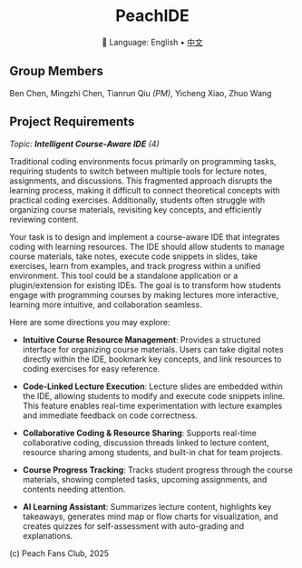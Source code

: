 <div align="center">

# PeachIDE

:book: Language: English • <a href="https://github.com/sustech-cs304/team-project-25spring-2/blob/main/README.zh.md">中文</a>

</div>

## Group Members

Ben Chen, Mingzhi Chen, Tianrun Qiu _(PM)_, Yicheng Xiao, Zhuo Wang

## Project Requirements

_Topic: **Intelligent Course-Aware IDE** (4)_

Traditional coding environments focus primarily on programming tasks, requiring students to switch between multiple tools for lecture notes, assignments, and discussions. This fragmented approach disrupts the learning process, making it difficult to connect theoretical concepts with practical coding exercises. Additionally, students often struggle with organizing course materials, revisiting key concepts, and efficiently reviewing content.

Your task is to design and implement a course-aware IDE that integrates coding with learning resources. The IDE should allow students to manage course materials, take notes, execute code snippets in slides, take exercises, learn from examples, and track progress within a unified environment. This tool could be a standalone application or a plugin/extension for existing IDEs. The goal is to transform how students engage with programming courses by making lectures more interactive, learning more intuitive, and collaboration seamless.

Here are some directions you may explore:

- **Intuitive Course Resource Management**: Provides a structured interface for organizing course materials. Users can take digital notes directly within the IDE, bookmark key concepts, and link resources to coding exercises for easy reference.

- **Code-Linked Lecture Execution**: Lecture slides are embedded within the IDE, allowing students to modify and execute code snippets inline. This feature enables real-time experimentation with lecture examples and immediate feedback on code correctness.

- **Collaborative Coding & Resource Sharing**: Supports real-time collaborative coding, discussion threads linked to lecture content, resource sharing among students, and built-in chat for team projects.

- **Course Progress Tracking**: Tracks student progress through the course materials, showing completed tasks, upcoming assignments, and contents needing attention.

- **AI Learning Assistant**: Summarizes lecture content, highlights key takeaways, generates mind map or flow charts for visualization, and creates quizzes for self-assessment with auto-grading and explanations.

(c) Peach Fans Club, 2025
